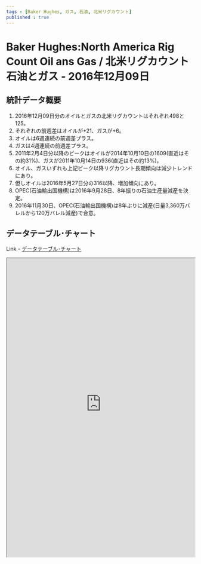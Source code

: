 ```yaml
--- 
tags : [Baker Hughes, ガス, 石油, 北米リグカウント] 
published : true
---
```

# Baker Hughes:North America Rig Count Oil ans Gas / 北米リグカウント 石油とガス - 2016年12月09日
## 統計データ概要
1. 2016年12月09日分のオイルとガスの北米リグカウントはそれぞれ498と125。
1. それぞれの前週差はオイルが+21、ガスが+6。
1. オイルは6週連続の前週差プラス。
1. ガスは4週連続の前週差プラス。
1. 2011年2月4日分以降のピークはオイルが2014年10月10日の1609(直近はその約31%)、ガスが2011年10月14日の936(直近はその約13%)。
1. オイル、ガスいずれも上記ピーク以降リグカウント長期傾向は減少トレンドにあり。
1. 但しオイルは2016年5月27日分の316以降、増加傾向にあり。
1. OPEC(石油輸出国機構)は2016年9月28日、8年振りの石油生産量減産を決定。
1. 2016年11月30日、OPEC(石油輸出国機構)は8年ぶりに減産(日量3,360万バレルから120万バレル減産)で合意。

	
## データテーブル･チャート
Link - [データテーブル･チャート](http://knowledgevault.saecanet.com/charts/am-consulting.co.jp-NorthAmericaRigCount.html)
<iframe src="http://knowledgevault.saecanet.com/charts/am-consulting.co.jp-NorthAmericaRigCount.html" width="100%" height="800px"></iframe>